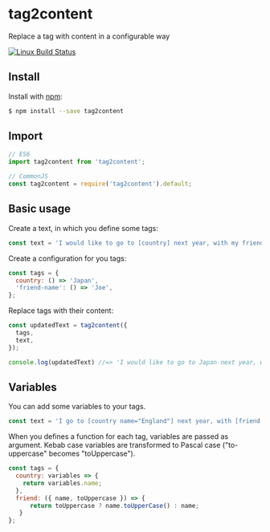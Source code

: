 # tag2content
Replace a tag with content in a configurable way

[![Linux Build Status](https://travis-ci.com/thibaultboursier/tag2content.svg?branch=master)](https://travis-ci.com/thibaultboursier/tag2content)

## Install

Install with [npm](https://www.npmjs.com/):

```sh
$ npm install --save tag2content
```

## Import

```js
// ES6
import tag2content from 'tag2content';

// CommonJS
const tag2content = require('tag2content').default;
```

## Basic usage

Create a text, in which you define some tags:

```js
const text = 'I would like to go to [country] next year, with my friend [friend-name].';
```

Create a configuration for you tags:

```js
const tags = {
  country: () => 'Japan',
  'friend-name': () => 'Joe',
};
```

Replace tags with their content:

```js
const updatedText = tag2content({
  tags,
  text,
});

console.log(updatedText) //=> 'I would like to go to Japan next year, with my friend Joe.';
```

## Variables

You can add some variables to your tags.

```js
const text = 'I go to [country name="England"] next year, with [friend name="Lucy" to-uppercase="true"].';
```

When you defines a function for each tag, variables are passed as argument. Kebab case variables are transformed to Pascal case ("to-uppercase" becomes "toUppercase").

```js
const tags = {
  country: variables => {
    return variables.name;
  },
  friend: ({ name, toUppercase }) => {
      return toUppercase ? name.toUpperCase() : name;
   }
};
```
